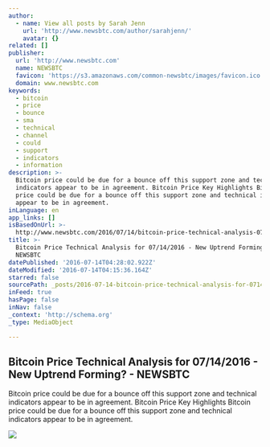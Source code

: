 ```yaml
---
author:
  - name: View all posts by Sarah Jenn
    url: 'http://www.newsbtc.com/author/sarahjenn/'
    avatar: {}
related: []
publisher:
  url: 'http://www.newsbtc.com'
  name: NEWSBTC
  favicon: 'https://s3.amazonaws.com/common-newsbtc/images/favicon.ico'
  domain: www.newsbtc.com
keywords:
  - bitcoin
  - price
  - bounce
  - sma
  - technical
  - channel
  - could
  - support
  - indicators
  - information
description: >-
  Bitcoin price could be due for a bounce off this support zone and technical
  indicators appear to be in agreement. Bitcoin Price Key Highlights Bitcoin
  price could be due for a bounce off this support zone and technical indicators
  appear to be in agreement.
inLanguage: en
app_links: []
isBasedOnUrl: >-
  http://www.newsbtc.com/2016/07/14/bitcoin-price-technical-analysis-07142016-new-uptrend-forming/
title: >-
  Bitcoin Price Technical Analysis for 07/14/2016 - New Uptrend Forming? -
  NEWSBTC
datePublished: '2016-07-14T04:28:02.922Z'
dateModified: '2016-07-14T04:15:36.164Z'
starred: false
sourcePath: _posts/2016-07-14-bitcoin-price-technical-analysis-for-07142016-new-uptren.md
inFeed: true
hasPage: false
inNav: false
_context: 'http://schema.org'
_type: MediaObject

---
```

<article style=""><h1>Bitcoin Price Technical Analysis for 07/14/2016 - New Uptrend Forming? - NEWSBTC</h1><p>Bitcoin price could be due for a bounce off this support zone and technical indicators appear to be in agreement. Bitcoin Price Key Highlights Bitcoin price could be due for a bounce off this support zone and technical indicators appear to be in agreement.</p><img src="http://s3.amazonaws.com/main-newsbtc-images/2016/07/14043232/160714_bitcoin.png" /></article>